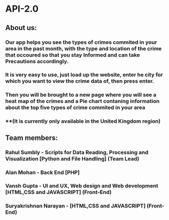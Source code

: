 # API-2.0

## About us:
### Our app helps you see the types of crimes commited in your area in the past month, with the type and location of the crime that occoured so that you stay Informed and can take Precautions accordingly.
### It is very easy to use, just load up the website, enter he city for which you want to view the crime data of, then press enter.
### Then you will be brought to a new page where you will see a heat map of the crimes and a Pie chart contaning information about the top five types of crime commited in your area
### **(It is currently only available in the United Kingdom region) 
## Team members:
### Rahul Sumbly - Scripts for Data Reading, Processing and Visualization [Python and File Handling] (Team Lead)
### Alan Mohan - Back End [PHP]
### Vansh Gupta -  UI and UX, Web design and Web development [HTML,CSS and JAVASCRIPT] (Front-End)
### Suryakrishnan Narayan - [HTML,CSS and JAVASCRIPT] (Front-End)
